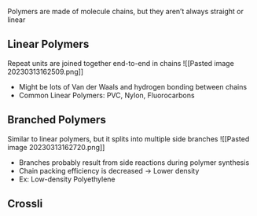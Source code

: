Polymers are made of molecule chains, but they aren’t always straight or linear

## Linear Polymers
Repeat units are joined together end-to-end in chains
![[Pasted image 20230313162509.png]]
- Might be lots of Van der Waals and hydrogen bonding between chains
- Common Linear Polymers: PVC, Nylon, Fluorocarbons

## Branched Polymers
Similar to linear polymers, but it splits into multiple side branches
![[Pasted image 20230313162720.png]]
- Branches probably result from side reactions during polymer synthesis
- Chain packing efficiency is decreased → Lower density
- Ex: Low-density Polyethylene

## Crossli